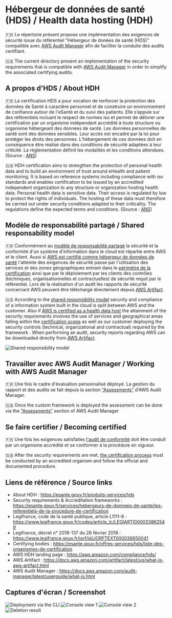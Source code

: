 # Hébergeur de données de santé (HDS) / Health data hosting (HDH)
:fr: Le répertoire présent propose une implémentation des exigences de sécurité issue du référentiel "Hébergeur de donées de santé (HDS)" compatible avec <a href="https://aws.amazon.com/audit-manager/">AWS Audit Manager</a> afin de faciliter la conduite des audits certifiant.

:gb: The current directory present an implementation of the security requirements that is compatible with <a href="https://aws.amazon.com/audit-manager/">AWS Audit Manager</a> in order to simplify the associated certifying audits.

## A propos d'HDS / About HDH

:fr: La certification HDS a pour vocation de renforcer la protection des données de Santé à caractère personnel et de construire un environnement de confiance autour de l'eSanté et du suivi des patients.
Elle s’appuie sur des référentiels incluant le respect de normes iso et permet de délivrer une certification par un organisme indépendant accrédité à toute structure ou organisme hébergeant des données de santé.
Les données personnelles de santé sont des données sensibles. Leur accès est encadré par la loi pour protéger les droits des personnes. L’hébergement de ces données doit en conséquence être réalisé dans des conditions de sécurité adaptées à leur criticité. La règlementation définit les modalités et les conditions attendues. (Source : <a href="https://esante.gouv.fr/produits-services/hds">ANS</a>)

:gb: HDH certification aims to strengthen the protection of personal health data and to build an environment of trust around eHealth and patient monitoring.
It is based on reference systems including compliance with iso standards and enables certification to be issued by an accredited independent organization to any structure or organization hosting health data.
Personal health data is sensitive data. Their access is regulated by law to protect the rights of individuals. The hosting of these data must therefore be carried out under security conditions adapted to their criticality. The regulations define the expected terms and conditions. (Source : <a href="https://ue.esante.gouv.fr/information-systems-security-pre-condition-trust/health-data-hosting-hds">ANS</a>)

## Modèle de responsabilité partagé / Shared responsability model

:fr: Conformément au <a href="https://aws.amazon.com/fr/compliance/shared-responsibility-model/?nc1=h_ls">modèle de responsabilité partagé</a> la sécurité et la conformité d'un système d'information dans le cloud est répartie entre AWS et le client. Aussi si <a href="https://esante.gouv.fr/offres-services/hds/liste-des-herbergeurs-certifies">AWS est certifié comme hébergeur de données de santé</a> l'atteinte des exigences de sécurité passe par l'utilisation des services et des zones géographiques entrant dans le <a href="https://aws.amazon.com/fr/compliance/hds/?nc1=h_ls">périmètre de la certification</a> ainsi que par le déploiement par les clients des contrôles (techniques, organisationnelles et contractuelles) de sécurité requit par le référentiel. Lors de la réalisation d'un audit les rapports de sécurité concernant AWS peuvent être téléchargé directement depuis <a href="https://aws.amazon.com/fr/artifact/">AWS Artifact</a>.

:gb: According to the <a href="https://aws.amazon.com/fr/compliance/shared-responsibility-model/?nc1=h_ls">shared responsibility model</a> security and compliance of a information system built in the cloud is split between AWS and the customer. Also if <a href="https://esante.gouv.fr/offres-services/hds/liste-des-herbergeurs-certifies">AWS is certified as a health data host</a> the attainment of the security requirements involves the use of services and geographical areas falling within the <a href="https://aws.amazon.com/fr/compliance/hds/?nc1=h_ls">certification scope</a > as well as our customer deploying the security controls (technical, organizational and contractual) required by the framework . When performing an audit, security reports regarding AWS can be downloaded directly from <a href="https://aws.amazon.com/en/artifact/">AWS Artifact</a>.

![Shared responsibility model](../../../img/aws-shared-responsibility.png)

## Travailler avec AWS Audit Manager / Working with AWS Audit Manager

:fr: Une fois le cadre d'évaluation personnalisé déployé. La gestion du rapport et des audits se fait depuis la section <a href="https://docs.aws.amazon.com/audit-manager/latest/userguide/assessments.html">"Assessments"</a> d'AWS Audit Manager.

:gb: Once the custom framework is deployed the assessment can be done via the <a href="https://docs.aws.amazon.com/audit-manager/latest/userguide/assessments.html">"Assessments"</a> section of AWS Audit Manager

## Se faire certifier / Becoming certified

:fr: Une fois les exigences satisfaites <a href="https://esante.gouv.fr/labels-certifications/hds/certification-des-hebergeurs-de-donnees-de-sante">l'audit de conformité</a> doit être conduit par un organisme accrédité et se conformer à la procédure en vigueur.

:gb: After the security requirements are met, <a href="https://esante.gouv.fr/labels-certifications/hds/certification-des-hebergeurs-de-donnees-de-sante">the certification process</a> must be conducted by an accredited organism and follow the official and documented procedure. 

## Liens de référence / Source links 

- About HDH : https://esante.gouv.fr/produits-services/hds
- Security requirements & Accreditation frameworks : https://esante.gouv.fr/services/hebergeurs-de-donnees-de-sante/les-referentiels-de-la-procedure-de-certification
- Legifrance, code de la santé publique, article L1111-8 : https://www.legifrance.gouv.fr/codes/article_lc/LEGIARTI000033862549
- Legifrance, décret n° 2018-137 du 26 février 2018 : https://www.legifrance.gouv.fr/jorf/id/JORFTEXT000036650041
- Certifying bodies : https://esante.gouv.fr/offres-services/hds/liste-des-organismes-de-certification
- AWS HDH landing page : https://aws.amazon.com/compliance/hds/
- AWS Artifact : https://docs.aws.amazon.com/artifact/latest/ug/what-is-aws-artifact.html
- AWS Audit Manager : https://docs.aws.amazon.com/audit-manager/latest/userguide/what-is.html

## Captures d'écran / Screenshot

![Deployment via the CLI](../../../img/hds/hds-cli-deployment.png)
![Console view 1](../../../img/hds/hds-console-view-1.png)
![Console view 2](../../../img/hds/hds-console-view-2.png)
![Deletion result](../../../img/hds/hds-cli-supression.png)




